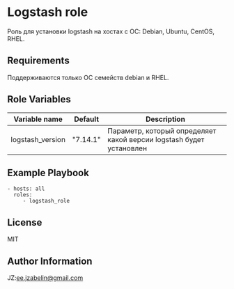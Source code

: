 Logstash role
=========

Роль для установки logstash на хостах с ОС: Debian, Ubuntu, CentOS, RHEL.

Requirements
------------

Поддерживаются только ОС семейств debian и RHEL.

Role Variables
--------------

| Variable name | Default | Description |
|-----------------------|----------|-------------------------|
| logstash_version | "7.14.1" | Параметр, который определяет какой версии logstash будет установлен |


Example Playbook
----------------

    - hosts: all
      roles:
         - logstash_role

License
-------

MIT

Author Information
------------------

JZ:ee.jzabelin@gmail.com
